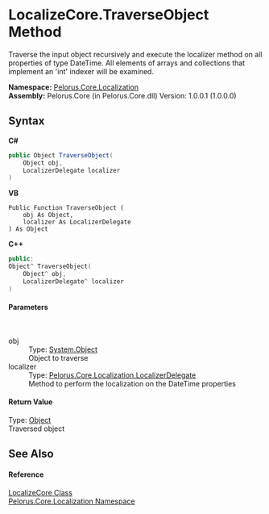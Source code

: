 # LocalizeCore.TraverseObject Method 
 

Traverse the input object recursively and execute the localizer method on all properties of type DateTime. All elements of arrays and collections that implement an 'int' indexer will be examined.

**Namespace:**&nbsp;<a href="99F211A">Pelorus.Core.Localization</a><br />**Assembly:**&nbsp;Pelorus.Core (in Pelorus.Core.dll) Version: 1.0.0.1 (1.0.0.0)

## Syntax

**C#**<br />
``` C#
public Object TraverseObject(
	Object obj,
	LocalizerDelegate localizer
)
```

**VB**<br />
``` VB
Public Function TraverseObject ( 
	obj As Object,
	localizer As LocalizerDelegate
) As Object
```

**C++**<br />
``` C++
public:
Object^ TraverseObject(
	Object^ obj, 
	LocalizerDelegate^ localizer
)
```


#### Parameters
&nbsp;<dl><dt>obj</dt><dd>Type: <a href="http://msdn2.microsoft.com/en-us/library/e5kfa45b" target="_blank">System.Object</a><br />Object to traverse</dd><dt>localizer</dt><dd>Type: <a href="EEE3F359">Pelorus.Core.Localization.LocalizerDelegate</a><br />Method to perform the localization on the DateTime properties</dd></dl>

#### Return Value
Type: <a href="http://msdn2.microsoft.com/en-us/library/e5kfa45b" target="_blank">Object</a><br />Traversed object

## See Also


#### Reference
<a href="BD354A35">LocalizeCore Class</a><br /><a href="99F211A">Pelorus.Core.Localization Namespace</a><br />